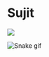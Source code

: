 # Sujit
<img src="https://github-readme-stats.vercel.app/api?username=Sujit-11&&show_icons=true&title_color=ffffff&icon_color=bb2acf&text_color=daf7dc&bg_color=151515">

![Snake gif](https://github.com/Sujit-11/contribution/blob/main/output/github-contribution-grid-snake.gif)
